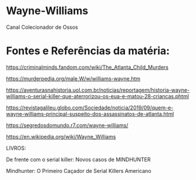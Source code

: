 # Wayne-Williams
Canal Colecionador de Ossos

# Fontes e Referências da matéria:

https://criminalminds.fandom.com/wiki/The_Atlanta_Child_Murders

https://murderpedia.org/male.W/w/williams-wayne.htm

https://aventurasnahistoria.uol.com.br/noticias/reportagem/historia-wayne-williams-o-serial-killer-que-aterrorizou-os-eua-e-matou-28-criancas.phtml

https://revistagalileu.globo.com/Sociedade/noticia/2019/09/quem-e-wayne-williams-principal-suspeito-dos-assassinatos-de-atlanta.html

https://segredosdomundo.r7.com/wayne-williams/

https://en.wikipedia.org/wiki/Wayne_Williams

LIVROS: 

De frente com o serial killer: Novos casos de MINDHUNTER

Mindhunter: O Primeiro Caçador de Serial Killers Americano
